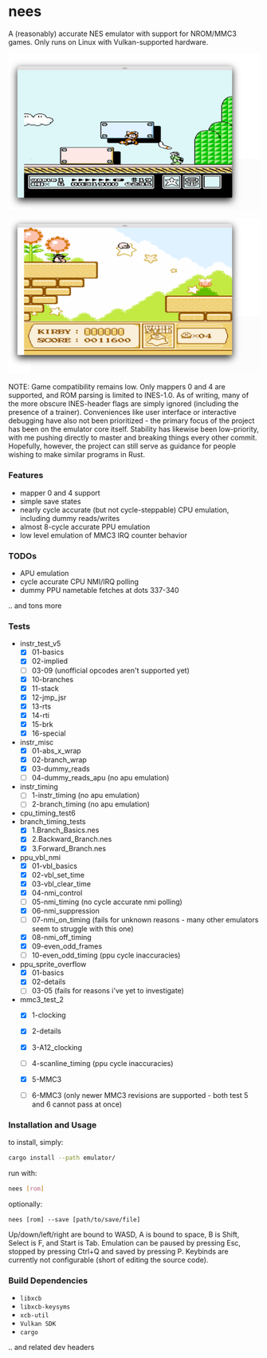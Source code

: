 # nees
A (reasonably) accurate NES emulator with support for NROM/MMC3 games. Only runs on Linux with Vulkan-supported hardware. 

![screenshot](images/smb3.png)

![screenshot](images/kirby.png)

NOTE: Game compatibility remains low. Only mappers 0 and 4 are supported, and ROM parsing is limited to INES-1.0. As of writing, many of the more obscure INES-header flags are simply ignored (including the presence of a trainer). Conveniences like user interface or interactive debugging have also not been prioritized - the primary focus of the project has been on the emulator core itself. Stability has likewise been low-priority, with me pushing directly to master and breaking things every other commit. Hopefully, however, the project can still serve as guidance for people wishing to make similar programs in Rust.

### Features
* mapper 0 and 4 support
* simple save states
* nearly cycle accurate (but not cycle-steppable) CPU emulation, including dummy reads/writes
* almost 8-cycle accurate PPU emulation
* low level emulation of MMC3 IRQ counter behavior

### TODOs
* APU emulation
* cycle accurate CPU NMI/IRQ polling
* dummy PPU nametable fetches at dots 337-340

.. and tons more

### Tests
* instr_test_v5
    * [x] 01-basics
    * [x] 02-implied
    * [ ] 03-09 (unofficial opcodes aren't supported yet)
    * [x] 10-branches
    * [x] 11-stack
    * [x] 12-jmp_jsr
    * [x] 13-rts
    * [x] 14-rti
    * [x] 15-brk
    * [x] 16-special
* instr_misc
    * [x] 01-abs_x_wrap
    * [x] 02-branch_wrap
    * [x] 03-dummy_reads
    * [ ] 04-dummy_reads_apu (no apu emulation)
* instr_timing
    * [ ] 1-instr_timing (no apu emulation)
    * [ ] 2-branch_timing (no apu emulation)
* cpu_timing_test6
* branch_timing_tests
    * [x] 1.Branch_Basics.nes
    * [x] 2.Backward_Branch.nes
    * [x] 3.Forward_Branch.nes
* ppu_vbl_nmi
    * [x] 01-vbl_basics
    * [x] 02-vbl_set_time
    * [x] 03-vbl_clear_time
    * [x] 04-nmi_control
    * [ ] 05-nmi_timing (no cycle accurate nmi polling)
    * [x] 06-nmi_suppression
    * [ ] 07-nmi_on_timing (fails for unknown reasons - many other emulators seem to struggle with this one)
    * [x] 08-nmi_off_timing
    * [x] 09-even_odd_frames
    * [ ] 10-even_odd_timing (ppu cycle inaccuracies)
* ppu_sprite_overflow
    * [x] 01-basics
    * [x] 02-details
    * [ ] 03-05 (fails for reasons i've yet to investigate)
* mmc3_test_2
    * [x] 1-clocking
    * [x] 2-details
    * [x] 3-A12_clocking
    * [ ] 4-scanline_timing (ppu cycle inaccuracies)
    * [x] 5-MMC3
    * [ ] 6-MMC3 (only newer MMC3 revisions are supported - both test 5 and 6 cannot pass at once)


### Installation and Usage
to install, simply:
```bash
cargo install --path emulator/
```
run with:
```bash
nees [rom]
```
optionally:
```
nees [rom] --save [path/to/save/file]
```
Up/down/left/right are bound to WASD, A is bound to space, B is Shift, Select is F, and Start is Tab. Emulation can be paused by pressing Esc, stopped by pressing Ctrl+Q and saved by pressing P. Keybinds are currently not configurable (short of editing the source code).

### Build Dependencies
 - `libxcb`
 - `libxcb-keysyms`
 - `xcb-util`
 - `Vulkan SDK`
 - `cargo`
 
 .. and related dev headers
